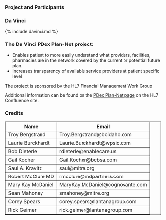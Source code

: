 ### Project and Participants

### Da Vinci
{% include davinci.md %}

### The Da Vinci PDex Plan-Net project:

* Enables patient to more easily understand what providers, facilities, pharmacies are in the network covered by the current or potential future plan. 
* Increases transparency of available service providers at patient specific level

The project is sponsored by the [HL7 Financial Management Work Group](https://confluence.hl7.org/display/FM)

Additional information can be found on the [PDex Plan-Net page](https://confluence.hl7.org/pages/viewpage.action?pageId=116462616) on the HL7 Confluence site.

### Credits

<table border="1" style="width:100%">
  <tr>
    <th>Name</th>
    <th>Email</th>
  </tr>

 <tr>
  <td>Troy Bergstrand</td>
  <td>Troy.Bergstrand@bcidaho.com</td>
  </tr>
  <tr>
  <td>Laurie Burckhardt</td>
  <td>Laurie.Burckhardt@wpsic.com</td>
  </tr>
   <tr>
   <td>Bob Dieterle </td>
  <td>rdieterle@enablecare.us</td>
  </tr>    
  <tr>
  <td>Gail Kocher</td>
  <td>Gail.Kocher@bcbsa.com</td>
  </tr>
  <tr>
  <td>Saul A. Kravitz</td>
  <td>saul@mitre.org</td>
  </tr>
    <tr>
  <td>Robert McClure MD </td>
  <td>rmcclure@mdpartners.com</td>
  </tr>
<tr>
  <td>Mary Kay McDaniel </td>
  <td>MaryKay.McDaniel@cognosante.com</td>
  </tr>
<tr>
  <td>Sean Mahoney </td>
  <td>smahoney@mitre.org</td>
  </tr>
<tr>
  <td>Corey Spears</td>
  <td>corey.spears@lantanagroup.com</td>
</tr>
<tr>
  <td>Rick Geimer</td>
  <td>rick.geimer@lantanagroup.com</td>
</tr>

</table>

